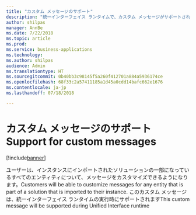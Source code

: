 ```yaml
---
title: "カスタム メッセージのサポート"
description: "統一インターフェイス ランタイムで、カスタム メッセージがサポートされるようになります"
author: shilpas
manager: AnnBe
ms.date: 7/22/2018
ms.topic: article
ms.prod: 
ms.service: business-applications
ms.technology: 
ms.author: shilpas
audience: Admin
ms.translationtype: HT
ms.sourcegitcommit: 0b40bb3c98145f5a260f412701a884a5936174ce
ms.openlocfilehash: 68f33c2a57411185a1d45a0cdd14bafc662e1676
ms.contentlocale: ja-jp
ms.lasthandoff: 07/18/2018

---
```

# <a name="support-for-custom-messages"></a><span data-ttu-id="65316-103">カスタム メッセージのサポート</span><span class="sxs-lookup"><span data-stu-id="65316-103">Support for custom messages</span></span>


[!include[banner](../../includes/banner.md)]

<span data-ttu-id="65316-104">ユーザーは、インスタンスにインポートされたソリューションの一部になっているすべてのエンティティについて、メッセージをカスタマイズできるようになります。</span><span class="sxs-lookup"><span data-stu-id="65316-104">Customers will be able to customize messages for any entity that is part of a solution that is imported to their instance.</span></span> <span data-ttu-id="65316-105">このカスタム メッセージは、統一インターフェイス ランタイムの実行時にサポートされます</span><span class="sxs-lookup"><span data-stu-id="65316-105">This custom message will be supported during Unified Interface runtime</span></span>

